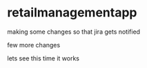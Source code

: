 # retailmanagementapp

making some changes so that jira gets notified

few more changes

lets see this time it works
